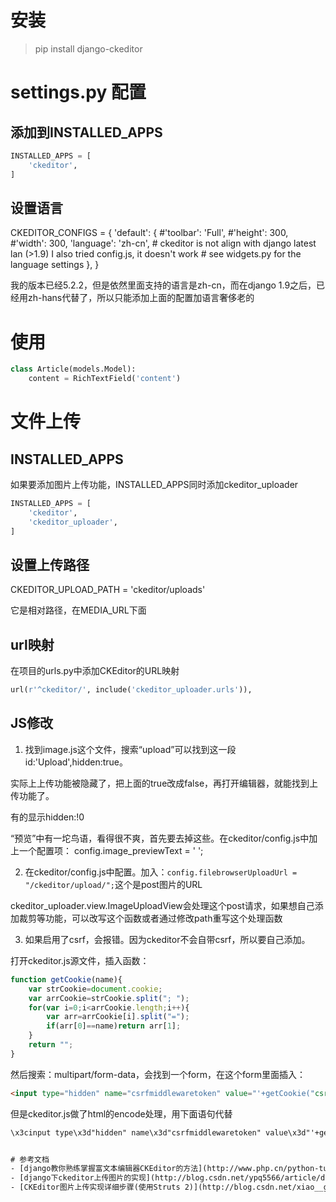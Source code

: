 
# 安装
> pip install django-ckeditor

# settings.py 配置

## 添加到INSTALLED_APPS

``` python
INSTALLED_APPS = [ 
    'ckeditor',
]
```


## 设置语言

CKEDITOR_CONFIGS = {
    'default': {
        #'toolbar': 'Full',
        #'height': 300,
        #'width': 300,
        'language': 'zh-cn',  # ckeditor is not align with django latest lan (>1.9)  I also tried config.js, it doesn't work # see widgets.py for the language settings
    },
}

我的版本已经5.2.2，但是依然里面支持的语言是zh-cn，而在django 1.9之后，已经用zh-hans代替了，所以只能添加上面的配置加语言奢侈老的

# 使用
``` python
class Article(models.Model):
    content = RichTextField('content')
```    

# 文件上传

## INSTALLED_APPS
如果要添加图片上传功能，INSTALLED_APPS同时添加ckeditor_uploader

``` python
INSTALLED_APPS = [ 
    'ckeditor',
    'ckeditor_uploader',
]
```

## 设置上传路径

CKEDITOR_UPLOAD_PATH = 'ckeditor/uploads'

它是相对路径，在MEDIA_URL下面

## url映射
在项目的urls.py中添加CKEditor的URL映射
``` python
url(r'^ckeditor/', include('ckeditor_uploader.urls')),
```
## JS修改
1. 找到image.js这个文件，搜索“upload”可以找到这一段id:'Upload',hidden:true。  

实际上上传功能被隐藏了，把上面的true改成false，再打开编辑器，就能找到上传功能了。

有的显示hidden:!0

“预览”中有一坨鸟语，看得很不爽，首先要去掉这些。在ckeditor/config.js中加上一个配置项：
config.image_previewText = ' ';

2. 在ckeditor/config.js中配置。加入：```config.filebrowserUploadUrl = "/ckeditor/upload/";```这个是post图片的URL

ckeditor_uploader.view.ImageUploadView会处理这个post请求，如果想自己添加裁剪等功能，可以改写这个函数或者通过修改path重写这个处理函数

3. 如果启用了csrf，会报错。因为ckeditor不会自带csrf，所以要自己添加。

打开ckeditor.js源文件，插入函数：

``` javascript
function getCookie(name){   
    var strCookie=document.cookie;   
    var arrCookie=strCookie.split("; ");   
    for(var i=0;i<arrCookie.length;i++){   
        var arr=arrCookie[i].split("=");   
        if(arr[0]==name)return arr[1];   
    }   
    return "";   
}   
```

然后搜索：multipart/form-data，会找到一个form，在这个form里面插入：
``` html
<input type="hidden" name="csrfmiddlewaretoken" value="'+getCookie("csrftoken")+'">  
```

但是ckeditor.js做了html的encode处理，用下面语句代替
``` html
\x3cinput type\x3d"hidden" name\x3d"csrfmiddlewaretoken" value\x3d"'+getCookie("csrftoken")+'"\x3e```


# 参考文档
- [django教你熟练掌握富文本编辑器CKEditor的方法](http://www.php.cn/python-tutorials-360824.html)
- [django下ckeditor上传图片的实现](http://blog.csdn.net/ypq5566/article/details/37594371)
- [CKEditor图片上传实现详细步骤(使用Struts 2)](http://blog.csdn.net/xiao__gui/article/details/7684505)

